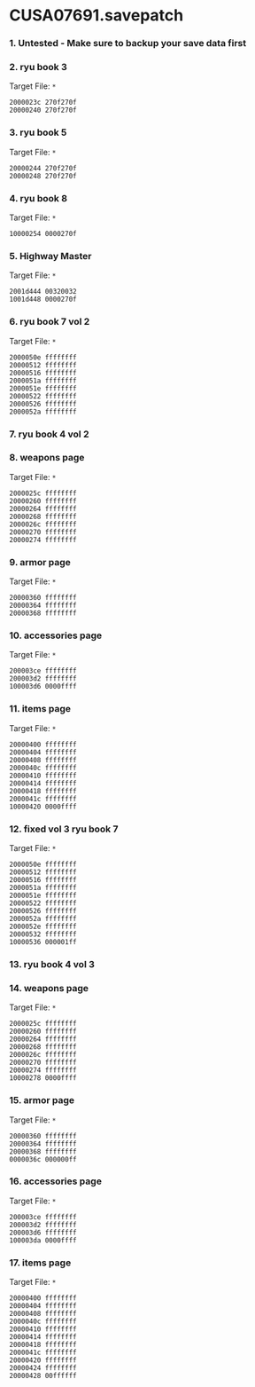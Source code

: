 # CUSA07691.savepatch

### 1. Untested - Make sure to backup your save data first
### 2. ryu book 3

Target File: `*`

```
2000023c 270f270f
20000240 270f270f
```

### 3. ryu book 5

Target File: `*`

```
20000244 270f270f
20000248 270f270f
```

### 4. ryu book 8

Target File: `*`

```
10000254 0000270f
```

### 5. Highway Master

Target File: `*`

```
2001d444 00320032
1001d448 0000270f
```

### 6. ryu book 7 vol 2

Target File: `*`

```
2000050e ffffffff
20000512 ffffffff
20000516 ffffffff
2000051a ffffffff
2000051e ffffffff
20000522 ffffffff
20000526 ffffffff
2000052a ffffffff
```

### 7. ryu book 4 vol 2
### 8. weapons page

Target File: `*`

```
2000025c ffffffff
20000260 ffffffff
20000264 ffffffff
20000268 ffffffff
2000026c ffffffff
20000270 ffffffff
20000274 ffffffff
```

### 9. armor page

Target File: `*`

```
20000360 ffffffff
20000364 ffffffff
20000368 ffffffff
```

### 10. accessories page

Target File: `*`

```
200003ce ffffffff
200003d2 ffffffff
100003d6 0000ffff
```

### 11. items page

Target File: `*`

```
20000400 ffffffff
20000404 ffffffff
20000408 ffffffff
2000040c ffffffff
20000410 ffffffff
20000414 ffffffff
20000418 ffffffff
2000041c ffffffff
10000420 0000ffff
```

### 12. fixed vol 3 ryu book 7

Target File: `*`

```
2000050e ffffffff
20000512 ffffffff
20000516 ffffffff
2000051a ffffffff
2000051e ffffffff
20000522 ffffffff
20000526 ffffffff
2000052a ffffffff
2000052e ffffffff
20000532 ffffffff
10000536 000001ff
```

### 13. ryu book 4 vol 3
### 14. weapons page

Target File: `*`

```
2000025c ffffffff
20000260 ffffffff
20000264 ffffffff
20000268 ffffffff
2000026c ffffffff
20000270 ffffffff
20000274 ffffffff
10000278 0000ffff
```

### 15. armor page

Target File: `*`

```
20000360 ffffffff
20000364 ffffffff
20000368 ffffffff
0000036c 000000ff
```

### 16. accessories page

Target File: `*`

```
200003ce ffffffff
200003d2 ffffffff
200003d6 ffffffff
100003da 0000ffff
```

### 17. items page

Target File: `*`

```
20000400 ffffffff
20000404 ffffffff
20000408 ffffffff
2000040c ffffffff
20000410 ffffffff
20000414 ffffffff
20000418 ffffffff
2000041c ffffffff
20000420 ffffffff
20000424 ffffffff
20000428 00ffffff
```


